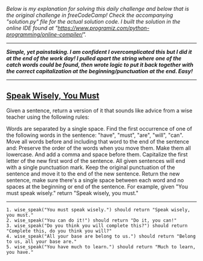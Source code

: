 *Below is my explanation for solving this daily challenge and below that is the original challenge in freeCodeCamp! Check the accompanying "solution.py" file for the actual solution code. I built the solution in the online IDE found at "https://www.programiz.com/python-programming/online-compiler/".*

****

***Simple, yet painstaking. I am confident I overcomplicated this but I did it at the end of the work day! I pulled apart the string where one of the catch words could be found, then wrote logic to put it back together with the correct capitalization at the beginning/punctuation at the end. Easy!***

****

## [Speak Wisely, You Must](https://www.freecodecamp.org/learn/daily-coding-challenge/2025-10-22)

Given a sentence, return a version of it that sounds like advice from a wise teacher using the following rules:

Words are separated by a single space.
Find the first occurrence of one of the following words in the sentence: "have", "must", "are", "will", "can".
Move all words before and including that word to the end of the sentence and:
Preserve the order of the words when you move them.
Make them all lowercase.
And add a comma and space before them.
Capitalize the first letter of the new first word of the sentence.
All given sentences will end with a single punctuation mark. Keep the original punctuation of the sentence and move it to the end of the new sentence.
Return the new sentence, make sure there's a single space between each word and no spaces at the beginning or end of the sentence.
For example, given "You must speak wisely." return "Speak wisely, you must."

****

    1. wise_speak("You must speak wisely.") should return "Speak wisely, you must."
    2. wise_speak("You can do it!") should return "Do it, you can!"
    3. wise_speak("Do you think you will complete this?") should return "Complete this, do you think you will?"
    4. wise_speak("All your base are belong to us.") should return "Belong to us, all your base are."
    5. wise_speak("You have much to learn.") should return "Much to learn, you have."
